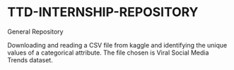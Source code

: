 # TTD-INTERNSHIP-REPOSITORY
General Repository

Downloading and reading a CSV file from kaggle and identifying the unique values of a categorical attribute. The file chosen is Viral Social Media Trends dataset.
